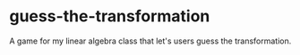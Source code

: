 # guess-the-transformation
A game for my linear algebra class that let's users guess the transformation.
